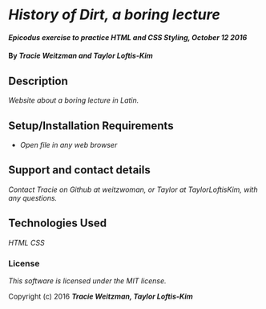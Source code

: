 # _History of Dirt, a boring lecture_

#### _Epicodus exercise to practice HTML and CSS Styling, October 12 2016_

#### By _**Tracie Weitzman and Taylor Loftis-Kim**_

## Description

_Website about a boring lecture in Latin._

## Setup/Installation Requirements

* _Open file in any web browser_

## Support and contact details

_Contact Tracie on Github at weitzwoman, or Taylor at TaylorLoftisKim, with any questions._

## Technologies Used

_HTML_
_CSS_

### License

*This software is licensed under the MIT license.*

Copyright (c) 2016 **_Tracie Weitzman, Taylor Loftis-Kim_**
